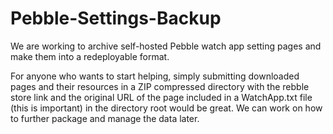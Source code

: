 # Pebble-Settings-Backup
We are working to archive self-hosted Pebble watch app setting pages and make them into a redeployable format.

For anyone who wants to start helping, simply submitting downloaded pages and their resources in a ZIP compressed directory with the rebble store link and the original URL of the page included in a WatchApp.txt file (this is important) in the directory root would be great. We can work on how to further package and manage the data later.

